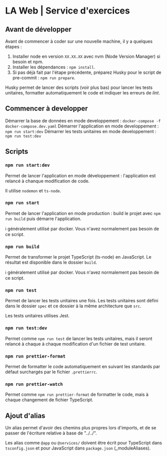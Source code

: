 # LA Web | Service d'exercices

## Avant de développer

Avant de commencer à coder sur une nouvelle machine, il y a quelques étapes : 

1. Installer node en version `XX.XX.XX` avec nvm (Node Version Manager) si besoin et npm.
2. Installer les dépendances : `npm install`.
3. Si pas déjà fait par l'étape précédente, préparez Husky pour le script de pre-commit : `npm run prepare`.

Husky permet de lancer des scripts (voir plus bas) pour lancer les tests unitaires, formatter automatiquement le code et indiquer les erreurs de _lint_.

## Commencer à developper

Démarrer la base de données en mode developpement : `docker-compose -f docker-compose.dev.yaml`
Démarrer l'application en mode developpement : `npm run start:dev`
Démarrer les tests unitaires en mode developpement : `npm run test:dev`

## Scripts

### `npm run start:dev`

Permet de lancer l'application en mode développement : l'application est relancé à chanque modification de code.

Il utilise `nodemon` et `ts-node`.

### `npm run start`

Permet de lancer l'application en mode production : build le projet avec `npm run build` puis démarre l'application.

:information_source: généralement utilisé par docker. Vous n'avez normalement pas besoin de ce script.

### `npm run build`

Permet de transformer le projet TypeScript (ts-node) en JavaScript. Le résultat est disponible dans le dossier `build`.

:information_source: généralement utilisé par docker. Vous n'avez normalement pas besoin de ce script.

### `npm run test`

Permet de lancer les tests unitaires une fois. Les tests unitaires sont défini dans le dossier `spec` et ce dossier à la même architecture que `src`.

Les tests unitaires utilises Jest.

### `npm run test:dev`

Permet comme `npm run test` de lancer les tests unitaires, mais il seront relancé à chaque à chaque modification d'un fichier de test unitaire.

### `npm run prettier-format`

Permet de formatter le code automatiquement en suivant les standards par défaut surchargés par le fichier `.prettierrc`.

### `npm run prettier-watch`

Permet comme `npm run prettier-format` de formatter le code, mais à chaque changement de fichier TypeScript.

## Ajout d'alias

Un alias permet d'avoir des chemins plus propres lors d'imports, et de se passer de l'écriture relative à base de "../../".

Les alias comme `@app` ou `@services/` doivent être écrit pour TypeScript dans `tsconfig.json` et pour JavaScript dans `package.json` (_moduleAliases).

